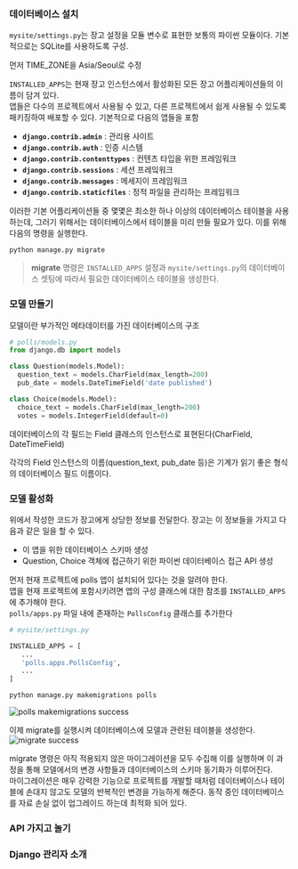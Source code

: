 ### 데이터베이스 설치
`mysite/settings.py`는 장고 설정을 모듈 변수로 표현한 보통의 파이썬 모듈이다. 기본적으로는 SQLite를 사용하도록 구성.

먼저 TIME_ZONE을 Asia/Seoul로 수정

`INSTALLED_APPS`는 현재 장고 인스턴스에서 활성화된 모든 장고 어플리케이션들의 이름이 담겨 있다.<br />
앱들은 다수의 프로젝트에서 사용될 수 있고, 다른 프로젝트에서 쉽게 사용될 수 있도록 패키징하여 배포할 수 있다.
기본적으로 다음의 앱들을 포함
- **`django.contrib.admin`** : 관리용 사이트
- **`django.contrib.auth`** : 인증 시스템
- **`django.contrib.contenttypes`** : 컨텐츠 타입을 위한 프레임워크
- **`django.contrib.sessions`** : 세션 프레잌워크
- **`django.contrib.messages`** : 메세지이 프레임워크
- **`django.contrib.staticfiles`** : 정적 파일을 관리하는 프레임워크

이러한 기본 어플리케이션들 중 몇몇은 최소한 하나 이상의 데이터베이스 테이블을 사용하는데, 그러기 위해서는 데이터베이스에서 테이블을 미리 만들 필요가 있다. 이를 위해 다음의 명령을 실행한다.
```
python manage.py migrate
```
> **migrate** 명령은 `INSTALLED_APPS` 설정과 `mysite/settings.py`의 데이터베이스 셋팅에 따라서 필요한 데이터베이스 테이블을 생성한다. 

### 모델 만들기
모델이란 부가적인 메타데이터를 가진 데이터베이스의 구조
```python
# polls/models.py
from django.db import models

class Question(models.Model):
  question_text = models.CharField(max_length=200)
  pub_date = models.DateTimeField('date published')

class Choice(models.Model):
  choice_text = models.CharField(max_length=200)
  votes = models.IntegerField(default=0)
```
데이터베이스의 각 필드는 Field 클래스의 인스턴스로 표현된다(CharField, DateTimeField)

각각의 Field 인스턴스의 이름(question_text, pub_date 등)은 기계가 읽기 좋은 형식의 데이터베이스 필드 이름이다.

### 모델 활성화
위에서 작성한 코드가 장고에게 상당한 정보를 전달한다. 장고는 이 정보들을 가지고 다음과 같은 일을 할 수 있다.
- 이 앱을 위한 데이터베이스 스키마 생성
- Question, Choice 객체에 접근하기 위한 파이썬 데이터베이스 접근 API 생성

먼저 현재 프로젝트에 polls 앱이 설치되어 있다는 것을 알려야 한다.<br />
앱을 현재 프로젝트에 포함시키려면 앱의 구성 클래스에 대한 참조를 `INSTALLED_APPS`에 추가해야 한다.<br />
`polls/apps.py` 파일 내에 존재하는 `PollsConfig` 클래스를 추가한다
```python
# mysite/settings.py

INSTALLED_APPS = [
   ...
   'polls.apps.PollsConfig',
   ...
]
```
```
python manage.py makemigrations polls
```
![polls makemigrations success](https://images.velog.io/images/gouz7514/post/d5d2bb9e-689e-4806-b126-923251f23cb4/image.png)

이제 migrate를 실행시켜 데이터베이스에 모델과 관련된 테이블을 생성한다.
![migrate success](https://images.velog.io/images/gouz7514/post/d292bb09-9649-4d46-bafa-cbe4024d7bf6/image.png)

migrate 명령은 아직 적용되지 않은 마이그레이션을 모두 수집해 이를 실행하며 이 과정을 통해 모델에서의 변경 사항들과 데이터베이스의 스키마 동기화가 이루어진다.<br />
마이그레이션은 매우 강력한 기능으로 프로젝트를 개발할 때처럼 데이터베이스나 테이블에 손대지 않고도 모델의 반복적인 변경을 가능하게 해준다. 동작 중인 데이터베이스를 자료 손실 없이 업그레이드 하는데 최적화 되어 있다.

### API 가지고 놀기

### Django 관리자 소개
